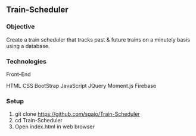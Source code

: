 ## Train-Scheduler

### Objective

Create a train scheduler that tracks past & future trains on a minutely basis using a database.

### Technologies
Front-End

 HTML
 CSS
 BootStrap
 JavaScript
 JQuery
 Moment.js
 Firebase
### Setup
1. git clone https://github.com/sgaio/Train-Scheduler
2. cd Train-Scheduler
3. Open index.html in web browser
